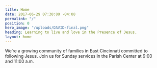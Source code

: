 ```yaml
---
title: Home
date: 2017-06-29 07:30:00 -04:00
permalink: "/"
position: 0
hero_image: "/uploads/DAVID-final.png"
heading: Learning to live and love in the Presence of Jesus.
layout: home
---
```


We’re a growing community of families in East Cincinnati committed to following Jesus. 
Join us for Sunday services in the Parish Center at 9:00 and 11:00 a.m.
